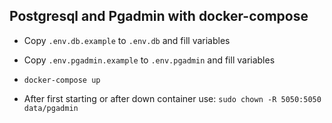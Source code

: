 ## Postgresql and Pgadmin with docker-compose

- Copy ```.env.db.example``` to ```.env.db``` and fill variables
- Copy ```.env.pgadmin.example``` to ```.env.pgadmin``` and fill variables

- ```docker-compose up```

- After first starting or after down container use: ```sudo chown -R 5050:5050 data/pgadmin```
